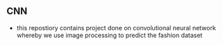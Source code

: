 ## CNN
- this repostiory contains project done on convolutional neural network whereby we use image processing to predict the fashion dataset